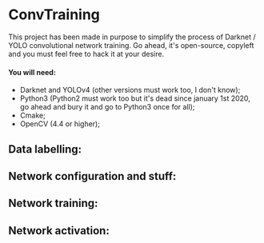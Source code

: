 # ConvTraining
This project has been made in purpose to simplify the process of Darknet / YOLO convolutional network training. Go ahead, it's open-source, copyleft and you must feel free to hack it at your desire.

#### You will need:
- Darknet and YOLOv4 (other versions must work too, I don't know);
- Python3 (Python2 must work too but it's dead since january 1st 2020, go ahead and bury it and go to Python3 once for all);
- Cmake;
- OpenCV (4.4 or higher);

## Data labelling:

## Network configuration and stuff:

## Network training:

## Network activation:
